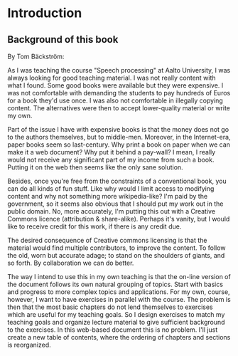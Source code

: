 # Introduction

## Background of this book

By Tom Bäckström:

As I was teaching the course "Speech processing" at Aalto University, I
was always looking for good teaching material. I was not really content
with what I found. Some good books were available but they were
expensive. I was not comfortable with demanding the students to pay
hundreds of Euros for a book they'd use once. I was also not comfortable
in illegally copying content. The alternatives were then to accept
lower-quality material or write my own.

Part of the issue I have with expensive books is that the money does not
go to the authors themselves, but to middle-men. Moreover, in the
Internet-era, paper books seem so last-century. Why print a book on
paper when we can make it a web document? Why put it behind a pay-wall?
I mean, I really would not receive any significant part of my income
from such a book. Putting it on the web then seems like the only sane
solution.

Besides, once you're free from the constraints of a conventional book,
you can do all kinds of fun stuff. Like why would I limit access to
modifying content and why not something more wikipedia-like? I'm paid by
the government, so it seems also obvious that I should put my work out
in the public domain. No, more accurately, I'm putting this out with a
Creative Commons licence (attribution & share-alike). Perhaps it's
vanity, but I would like to receive credit for this work, if there is
any credit due.

The desired consequence of Creative commons licensing is that the
material would find multiple contributors, to improve the content. To
follow the old, worn but accurate adage; to stand on the shoulders of
giants, and so forth. By collaboration we can do better.

</div>

</div>

<div class="cell normal" data-type="normal">

<div class="innerCell">

  

</div>

</div>

</div>

<div class="columnLayout two-equal" layout="two-equal">

<div class="cell normal" data-type="normal">

<div class="innerCell">

The way I intend to use this in my own teaching is that the on-line
version of the document follows its own natural grouping of topics.
Start with basics and progress to more complex topics and applications.
For my own, course, however, I want to have exercises in parallel with
the course. The problem is then that the most basic chapters do not lend
themselves to exercises which are useful for my teaching goals. So I
design exercises to match my teaching goals and organize lecture
material to give sufficient background to the exercises. In this
web-based document this is no problem. I'll just create a new table of
contents, where the ordering of chapters and sections is reorganized.

</div>

</div>

<div class="cell normal" data-type="normal">

<div class="innerCell">

  

</div>

</div>

</div>

<div class="columnLayout two-equal" layout="two-equal">

<div class="cell normal" data-type="normal">

<div class="innerCell">

  

</div>

</div>

<div class="cell normal" data-type="normal">

<div class="innerCell">

  

</div>

</div>

</div>

</div>
